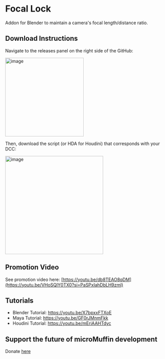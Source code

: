 # Focal Lock
Addon for Blender to maintain a camera's focal length/distance ratio.

## Download Instructions
Navigate to the releases panel on the right side of the GitHub:

<img width="250" alt="image" src="https://github.com/microMuffin/Focal_Lock/assets/12112399/cb054ecb-e07e-480c-8386-921e80a56972">

Then, download the script (or HDA for Houdini) that corresponds with your DCC:

<img width="312" alt="image" src="https://github.com/microMuffin/Focal_Lock/assets/12112399/8f9136fa-2cd6-4c18-99e0-5536536c2a24">


## Promotion Video
See promotion video here: [https://youtu.be/db8TEAO8qDM](https://youtu.be/VHoSQlY0TX0?si=PaSPxIahDbLH9zml)


## Tutorials
* Blender Tutorial: https://youtu.be/X7bpxxFTXoE
* Maya Tutorial: https://youtu.be/GF0rJMnmFkk
* Houdini Tutorial: https://youtu.be/mEriAAHTdyc

## Support the future of microMuffin development
Donate [here]([url](https://www.paypal.com/donate/?business=NCWANDTGURHPL&no_recurring=0&item_name=microMuffin+employee%2C+principal+creator+of+Focal+Lock&currency_code=USD)https://www.paypal.com/donate/?business=NCWANDTGURHPL&no_recurring=0&item_name=microMuffin+employee%2C+principal+creator+of+Focal+Lock&currency_code=USD)
